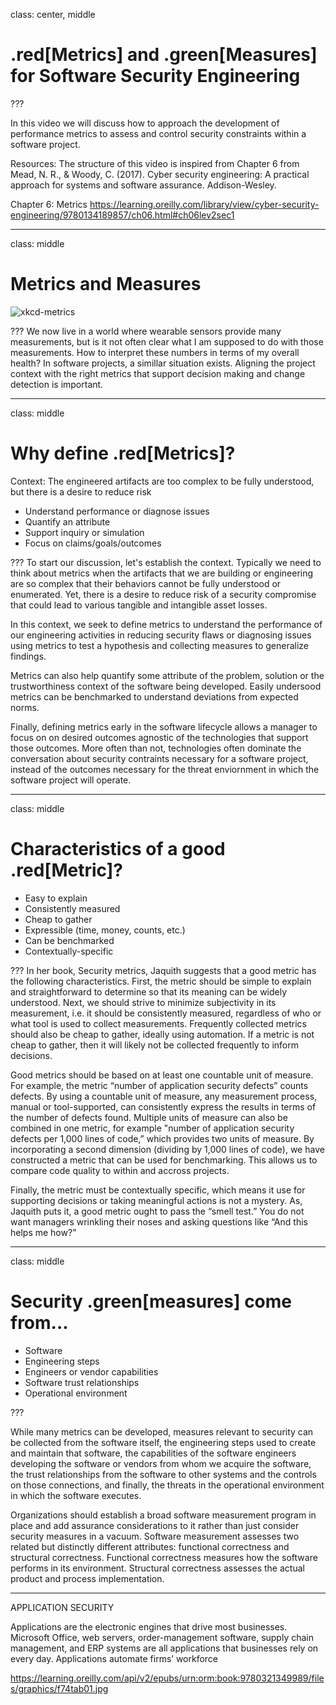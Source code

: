 class: center, middle
# .red[Metrics] and .green[Measures] for Software Security Engineering

???

In this video we will discuss how to approach the development of performance metrics to assess and control security constraints within a software project. 

Resources:
The structure of this video is inspired from Chapter 6 from Mead, N. R., & Woody, C. (2017). Cyber security engineering: A practical approach for systems and software assurance. Addison-Wesley.

Chapter 6: Metrics https://learning.oreilly.com/library/view/cyber-security-engineering/9780134189857/ch06.html#ch06lev2sec1

---
class: middle
# Metrics and Measures

![xkcd-metrics](https://imgs.xkcd.com/comics/health_stats_2x.png)

???
We now live in a world where wearable sensors provide many measurements, but is it not often clear what I am supposed to do with those measurements. How to interpret these numbers in terms of my overall health? In software projects, a simillar situation exists. Aligning the project context with the right metrics that support decision making and change detection is important.

---
class: middle
# Why define .red[Metrics]?
Context: The engineered artifacts are too complex to be fully understood, but there is a desire to reduce risk
- Understand performance or diagnose issues
- Quantify an attribute
- Support inquiry or simulation
- Focus on claims/goals/outcomes

???
To start our discussion, let's establish the context. Typically we need to think about metrics when the artifacts that we are building or engineering are so complex that their behaviors cannot be fully understood or enumerated. Yet, there is a desire to reduce risk of a security compromise that could lead to various tangible and intangible asset losses. 

In this context, we seek to define metrics to understand the performance of our engineering activities in reducing security flaws or diagnosing issues using metrics to test a hypothesis and collecting measures to generalize findings.

Metrics can also help quantify some attribute of the problem, solution or the trustworthiness context of the software being developed. Easily undersood metrics can be benchmarked to understand deviations from expected norms. 

Finally, defining metrics early in the software lifecycle allows a manager to focus on on desired outcomes agnostic of the technologies that support those outcomes. More often than not, technologies often dominate the conversation about security contraints necessary for a software project, instead of the outcomes necessary for the threat enviornment in which the software project will operate.

---
class: middle
# Characteristics of a good .red[Metric]?
- Easy to explain 
- Consistently measured
- Cheap to gather
- Expressible (time, money, counts, etc.)
- Can be benchmarked
- Contextually-specific


???
In her book, Security metrics, Jaquith suggests that a good metric has the following characteristics. First, the metric should be simple to explain and straightforward to determine so that its meaning can be widely understood. Next, we should strive to minimize subjectivity in its measurement, i.e. it should be consistently measured, regardless of who or what tool is used to collect measurements. Frequently collected metrics should also be cheap to gather, ideally using automation. If a metric is not cheap to gather, then it will likely not be collected frequently to inform decisions. 

Good metrics should be based on at least one countable unit of measure. For example, the metric “number of application security defects” counts defects. By using a countable unit of measure, any measurement process, manual or tool-supported, can consistently express the results in terms of the number of defects found. Multiple units of measure can also be combined in one metric, for example "number of application security defects per 1,000 lines of code,” which provides two units of measure. By incorporating a second dimension (dividing by 1,000 lines of code), we have constructed a metric that can be used for benchmarking. This allows us to compare code quality to within and accross projects.

Finally, the metric must be contextually specific, which means it use for supporting decisions or taking meaningful actions is not a mystery. As, Jaquith puts it, a good metric ought to pass the “smell test.” You do not want managers wrinkling their noses and asking questions like “And this helps me how?”

---
class: middle

# Security .green[measures] come from...
* Software 
* Engineering steps
* Engineers or vendor capabilities
* Software trust relationships
* Operational environment

???

While many metrics can be developed, measures relevant to security can be collected from the software itself, the engineering steps used to create and maintain that software, the capabilities of the software engineers developing the software or vendors from whom we acquire the software, the trust relationships from the software to other systems and the controls on those connections, and finally, the threats in the operational environment in which the software executes.

Organizations should establish a broad software measurement program in place and add assurance considerations to it rather than just consider security measures in a vacuum. Software measurement assesses two related but distinctly different attributes: functional correctness and structural correctness. Functional correctness measures how the software performs in its environment. Structural correctness assesses the actual product and process implementation.

---

APPLICATION SECURITY

Applications are the electronic engines that drive most businesses. Microsoft Office, web servers, order-management software, supply chain management, and ERP systems are all applications that businesses rely on every day. Applications automate firms’ workforce

https://learning.oreilly.com/api/v2/epubs/urn:orm:book:9780321349989/files/graphics/f74tab01.jpg